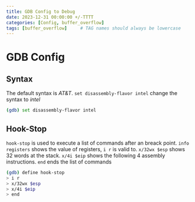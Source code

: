 ```yaml
---
title: GDB Config to Debug
date: 2023-12-31 00:00:00 +/-TTTT
categories: [Config, buffer_overflow]
tags: [buffer_overflow]     # TAG names should always be lowercase
---
```


# GDB Config

## Syntax

The default syntax is *AT&T*.
`set disassembly-flavor intel` change the syntax to *intel*

```bash
(gdb) set disassembly-flavor intel
```

## Hook-Stop

`hook-stop` is used to execute a list of commands after an breack point.
`info registers` shows the value of registers, `i r` is valid to.
`x/32wx $esp` shows 32 words at the stack.
`x/4i $eip` shows the following 4 assembly instructions.
`end` ends the list of commands

```bash
(gdb) define hook-stop
> i r
> x/32wx $esp
> x/4i $eip
> end
```

